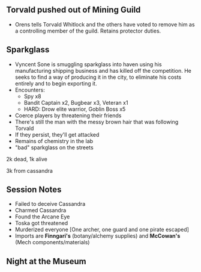 ## Torvald pushed out of Mining Guild

- Orens tells Torvald Whitlock and the others have voted to remove him as a controlling member of the guild. Retains protector duties.

## Sparkglass

- Vyncent Sone is smuggling sparkglass into haven using his manufacturing shipping business and has killed off the competition. He seeks to find a way of producing it in the city, to eliminate his costs entirely and to begin exporting it.
- Encounters:
  - Spy x8
  - Bandit Captain x2, Bugbear x3, Veteran x1
  - HARD: Drow elite warrior, Goblin Boss x5
- Coerce players by threatening their friends
- There's still the man with the messy brown hair that was following Torvald
- If they persist, they'll get attacked
- Remains of chemistry in the lab
- "bad" sparkglass on the streets

2k dead, 1k alive

3k from cassandra



## Session Notes

- Failed to deceive Cassandra
- Charmed Cassandra
- Found the Arcane Eye
- Toska got threatened
- Murderized everyone [One archer, one guard and one pirate escaped]
- Imports are **Finngari's** (botany/alchemy supplies) and **McCowan's** (Mech components/materials)

## Night at the Museum



